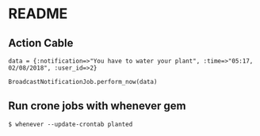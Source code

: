 # README

## Action Cable

```
data = {:notification=>"You have to water your plant", :time=>"05:17, 02/08/2018", :user_id=>2}

BroadcastNotificationJob.perform_now(data)
```


## Run crone jobs with whenever gem

```
$ whenever --update-crontab planted
```
